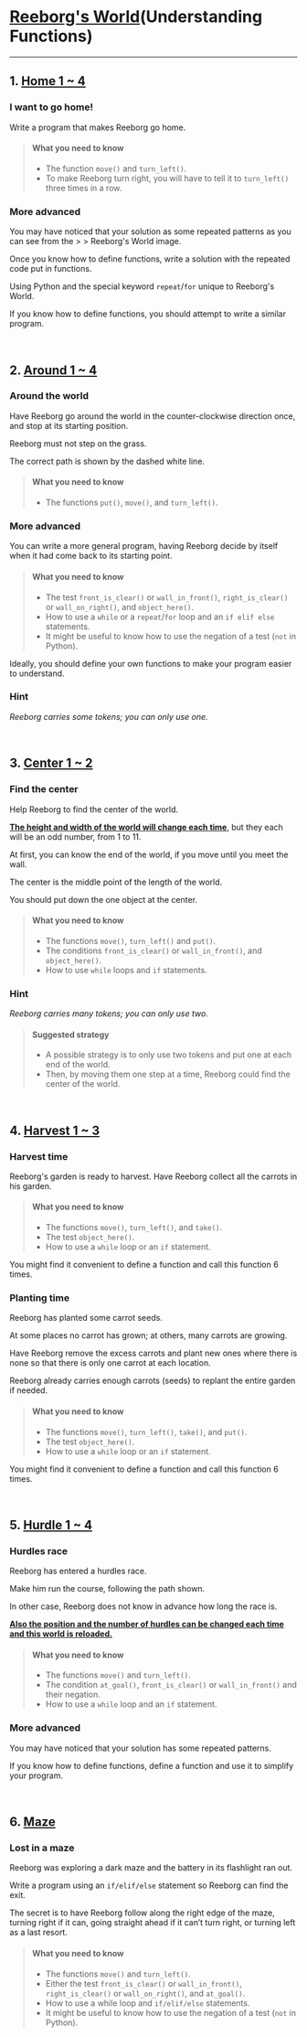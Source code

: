 # [Reeborg's World](https://reeborg.ca/index_en.html)(Understanding Functions)

<hr />

## 1. [Home 1 ~ 4](https://reeborg.ca/reeborg.html?lang=en&mode=python&menu=worlds%2Fmenus%2Freeborg_intro_en.json&name=Home%201&url=worlds%2Ftutorial_en%2Fhome1.json)

### I want to go home!
Write a program that makes Reeborg go home.

> #### What you need to know
> - The function ```move()``` and ```turn_left()```.
> - To make Reeborg turn right, you will have to tell it to ```turn_left()``` three times in a row.

### More advanced
You may have noticed that your solution as some repeated patterns as you can see from the > > Reeborg's World image.

Once you know how to define functions, write a solution with the repeated code put in functions.

Using Python and the special keyword ```repeat```/```for``` unique to Reeborg's World.

If you know how to define functions, you should attempt to write a similar program.

<br />

## 2. [Around 1 ~ 4](https://reeborg.ca/reeborg.html?lang=en&mode=python&menu=worlds%2Fmenus%2Freeborg_intro_en.json&name=Around%201&url=worlds%2Ftutorial_en%2Faround1.json)

### Around the world
Have Reeborg go around the world in the counter-clockwise direction once, and stop at its starting position. 

Reeborg must not step on the grass. 

The correct path is shown by the dashed white line.

> #### What you need to know
> - The functions ```put()```, ```move()```, and ```turn_left()```.

### More advanced
You can write a more general program, having Reeborg decide by itself when it had come back to its starting point.

> #### What you need to know
> - The test ```front_is_clear()``` or ```wall_in_front()```, ```right_is_clear()``` or ```wall_on_right()```, and ```object_here()```.
> - How to use a ```while``` or a ```repeat```/```for``` loop and an ```if elif else``` statements.
> - It might be useful to know how to use the negation of a test (```not``` in Python).

Ideally, you should define your own functions to make your program easier to understand. 

### Hint 
*Reeborg carries some tokens; you can only use one.*

<br />

## 3. [Center 1 ~ 2](https://reeborg.ca/reeborg.html?lang=en&mode=python&menu=worlds%2Fmenus%2Freeborg_intro_en.json&name=Center%201&url=worlds%2Ftutorial_en%2Fcenter1.json)

### Find the center
Help Reeborg to find the center of the world.

**<u>The height and width of the world will change each time</u>**, but they each will be an odd number, from 1 to 11.

At first, you can know the end of the world, if you move until you meet the wall.

The center is the middle point of the length of the world.

You should put down the one object at the center.

> #### What you need to know
> - The functions ```move()```, ```turn_left()``` and ```put()```.
> - The conditions ```front_is_clear()``` or ```wall_in_front()```, and ```object_here()```.
> - How to use ```while``` loops and ```if``` statements.

### Hint 
*Reeborg carries many tokens; you can only use two.*

> #### Suggested strategy
> - A possible strategy is to only use two tokens and put one at each end of the world. 
> - Then, by moving them one step at a time, Reeborg could find the center of the world.

<br />

## 4. [Harvest 1 ~ 3](https://reeborg.ca/reeborg.html?lang=en&mode=python&menu=worlds%2Fmenus%2Freeborg_intro_en.json&name=Harvest%201&url=worlds%2Ftutorial_en%2Fharvest1.json)

### Harvest time
Reeborg's garden is ready to harvest. Have Reeborg collect all the carrots in his garden.

> #### What you need to know
> - The functions ```move()```, ```turn_left()```, and ```take()```.
> - The test ```object_here()```.
> - How to use a ```while``` loop or an ```if``` statement.

You might find it convenient to define a function and call this function 6 times.

### Planting time
Reeborg has planted some carrot seeds. 

At some places no carrot has grown; at others, many carrots are growing.

Have Reeborg remove the excess carrots and plant new ones where there is none so that there is only one carrot at each location. 

Reeborg already carries enough carrots (seeds) to replant the entire garden if needed.

> #### What you need to know
> - The functions ```move()```, ```turn_left()```, ```take()```, and ```put()```.
> - The test ```object_here()```.
> - How to use a ```while``` loop or an ```if``` statement.

You might find it convenient to define a function and call this function 6 times.

<br />

## 5. [Hurdle 1 ~ 4](https://reeborg.ca/reeborg.html?lang=en&mode=python&menu=worlds%2Fmenus%2Freeborg_intro_en.json&name=Hurdle%201&url=worlds%2Ftutorial_en%2Fhurdle1.json)

### Hurdles race
Reeborg has entered a hurdles race.

Make him run the course, following the path shown.

In other case, Reeborg does not know in advance how long the race is.

**<u>Also the position and the number of hurdles can be changed each time and this world is reloaded.</u>**

> #### What you need to know
> - The functions ```move()``` and ```turn_left()```.
> - The condition ```at_goal()```, ```front_is_clear()``` or ```wall_in_front()``` and their negation.
> - How to use a ```while``` loop and an ```if``` statement.

### More advanced
You may have noticed that your solution has some repeated patterns. 

If you know how to define functions, define a function and use it to simplify your program.

<br />

## 6. [Maze](https://reeborg.ca/reeborg.html?lang=en&mode=python&menu=worlds%2Fmenus%2Freeborg_intro_en.json&name=Maze&url=worlds%2Ftutorial_en%2Fmaze1.json)

### Lost in a maze
Reeborg was exploring a dark maze and the battery in its flashlight ran out.

Write a program using an ```if/elif/else``` statement so Reeborg can find the exit. 

The secret is to have Reeborg follow along the right edge of the maze, turning right if it can, going straight ahead if it can’t turn right, or turning left as a last resort.

> #### What you need to know
> - The functions ```move()``` and ```turn_left()```.
> - Either the test ```front_is_clear()``` or ```wall_in_front()```, ```right_is_clear()``` or ```wall_on_right()```, and ```at_goal()```.
> - How to use a while loop and ```if/elif/else``` statements.
> - It might be useful to know how to use the negation of a test (```not``` in Python).
